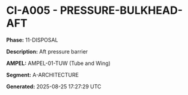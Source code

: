 # CI-A005 - PRESSURE-BULKHEAD-AFT

**Phase:** 11-DISPOSAL

**Description:** Aft pressure barrier

**AMPEL:** AMPEL-01-TUW (Tube and Wing)

**Segment:** A-ARCHITECTURE

**Generated:** 2025-08-25 17:27:29 UTC
